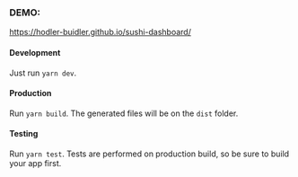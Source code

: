 ### DEMO:
https://hodler-buidler.github.io/sushi-dashboard/

#### Development

Just run `yarn dev`.

#### Production

Run `yarn build`. The generated files will be on the `dist` folder.

#### Testing

Run `yarn test`. Tests are performed on production build, so be sure to build your app first.
